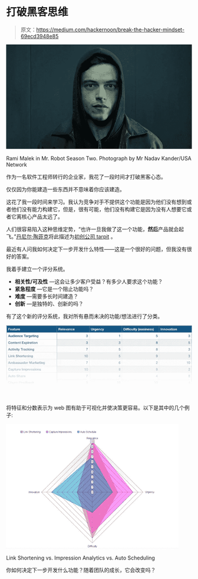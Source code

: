 # 打破黑客思维

> 原文：<https://medium.com/hackernoon/break-the-hacker-mindset-69ecd3948e85>

![](img/16ef49d55f886059aa9cd426e49b02e3.png)

Rami Malek in Mr. Robot Season Two. Photograph by Mr Nadav Kander/USA Network

作为一名软件工程师转行的企业家，我花了一段时间才打破黑客心态。

仅仅因为你能建造一些东西并不意味着你应该建造。

这花了我一段时间来学习。我认为竞争对手不提供这个功能是因为他们没有想到或者他们没有能力构建它，但是，很有可能，他们没有构建它是因为没有人想要它或者它离核心产品太远了。

人们很容易陷入这种思维定势，“也许一旦我做了这一个功能，**然后**产品就会起飞。”[丹尼尔·陶菲克](https://hackernoon.com/@DanielTawfik1)将此描述为[初创公司 tarpit](https://hackernoon.com/its-not-a-feature-problem-avoiding-startup-tarpits-7d5ec4b8c81b) 。

最近有人问我如何决定下一步开发什么特性——这是一个很好的问题，但我没有很好的答案。

我着手建立一个评分系统。

*   **相关性/可及性** —这会让多少客户受益？有多少人要求这个功能？
*   **紧急程度** —它是一个阻止功能吗？
*   **难度** —需要多长时间建造？
*   **创新** —是独特的、创新的吗？

有了这个新的评分系统，我对所有悬而未决的功能/想法进行了分类。

![](img/cd2e8a76768f67cd567254e2cafa0790.png)

将特征和分数表示为 web 图有助于可视化并使决策更容易。以下是其中的几个例子:

![](img/bacfac07f84305edc1e1fb11e4163200.png)

Link Shortening vs. Impression Analytics vs. Auto Scheduling

你如何决定下一步开发什么功能？随着团队的成长，它会改变吗？